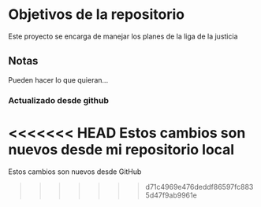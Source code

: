 # Objetivos de la repositorio

Este proyecto se encarga de manejar los planes de la liga de la justicia

## Notas

Pueden hacer lo que quieran...

### Actualizado desde github

<<<<<<< HEAD
Estos cambios son nuevos desde mi repositorio local
=======
Estos cambios son nuevos desde GitHub
>>>>>>> d71c4969e476deddf86597fc8835d47f9ab9961e
